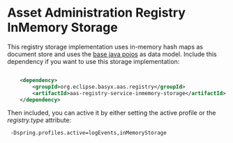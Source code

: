 # Asset Administration Registry InMemory Storage

This registry storage implementation uses in-memory hash maps as document store and uses the [base java pojos](../aas-registry-service-base-model/) as data model. Include this dependency if you want to use this storage implementation:

```xml

	<dependency>
		<groupId>org.eclipse.basyx.aas.registry</groupId>
		<artifactId>aas-registry-service-inmemory-storage</artifactId>
	</dependency>
```

Then included, you can active it by either setting the active profile or the *registry.type* attribute:

```
 -Dspring.profiles.active=logEvents,inMemoryStorage
```



